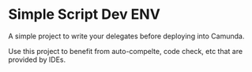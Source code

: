 # Simple Script Dev ENV

A simple project to write your delegates before deploying into Camunda.

Use this project to benefit from auto-compelte, code check, etc that are provided by IDEs.
